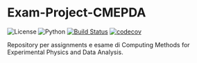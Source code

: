 # Exam-Project-CMEPDA


![License](https://img.shields.io/github/license/terragnolopaolo/Exam-Project-CMEPDA)
![Python](https://img.shields.io/badge/python-3.10+-yellow)
[![Build Status](https://github.com/terragnolopaolo/Exam-Project-CMEPDA/actions/workflows/tests.yml/badge.svg)](https://github.com/terragnolopaolo/Exam-Project-CMEPDA/actions)
[![codecov](https://codecov.io/gh/terragnolopaolo/Exam-Project-CMEPDA/branch/main/graph/badge.svg)](https://codecov.io/gh/terragnolopaolo/Exam-Project-CMEPDA)

Repository per assignments e esame di Computing Methods for Experimental Physics and Data Analysis.
